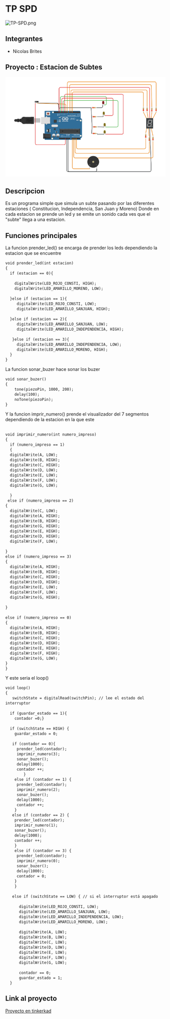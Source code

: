 
# TP SPD
![TP-SPD.png](https://github.com/NicoBrites/EjemploDocumentacion/blob/main/img/ArduinoTinkercad.jpg?raw=true "TP SPD") 

## Integrantes

* Nicolas Brites

## Proyecto : Estacion de Subtes

![TP-SPD.png](https://github.com/NicoBrites/TP-SPD/blob/main/img/IMAGEN%20TINKER%20GITHUB.png?raw=true)

## Descripcion
Es un programa simple que simula un subte pasando por las diferentes estaciones ( Constitucion, Independencia, San Juan y Moreno) 
Donde en cada estacion se prende un led y se emite un sonido cada ves que el "subte" llega a una estacion.

## Funciones principales
La funcion prender_led() se encarga de prender los leds dependiendo la estacion que se encuentre


```
void prender_led(int estacion)
{
  if (estacion == 0){
    
    digitalWrite(LED_ROJO_CONSTI, HIGH);
    digitalWrite(LED_AMARILLO_MORENO, LOW);
   
  }else if (estacion == 1){
     digitalWrite(LED_ROJO_CONSTI, LOW);
     digitalWrite(LED_AMARILLO_SANJUAN, HIGH);
    
  }else if (estacion == 2){
     digitalWrite(LED_AMARILLO_SANJUAN, LOW);
     digitalWrite(LED_AMARILLO_INDEPENDENCIA, HIGH);
    
   }else if (estacion == 3){
     digitalWrite(LED_AMARILLO_INDEPENDENCIA, LOW);
     digitalWrite(LED_AMARILLO_MORENO, HIGH);
  }
}
```
La funcion sonar_buzer hace sonar los buzer 

```
void sonar_buzer()
{
   	tone(piezoPin, 1000, 200);
    delay(100);
    noTone(piezoPin);
}
```
Y la funcion imprir_numero() prende el visualizador del 7 segmentos dependiendo de la estacion en la que este 

```

void imprimir_numero(int numero_impreso)
{
  if (numero_impreso == 1)
  {
  digitalWrite(A, LOW);
  digitalWrite(B, HIGH);
  digitalWrite(C, HIGH);
  digitalWrite(D, LOW);
  digitalWrite(E, LOW);
  digitalWrite(F, LOW);
  digitalWrite(G, LOW);

  }
 else if (numero_impreso == 2)
{
  digitalWrite(C, LOW);
  digitalWrite(A, HIGH);
  digitalWrite(B, HIGH);
  digitalWrite(G, HIGH);
  digitalWrite(E, HIGH);
  digitalWrite(D, HIGH);
  digitalWrite(F, LOW);

}
else if (numero_impreso == 3)
{
  digitalWrite(A, HIGH);
  digitalWrite(B, HIGH);
  digitalWrite(C, HIGH);
  digitalWrite(D, HIGH);
  digitalWrite(E, LOW);
  digitalWrite(F, LOW); 
  digitalWrite(G, HIGH);

}

else if (numero_impreso == 0)
{
  digitalWrite(A, HIGH);
  digitalWrite(B, HIGH);
  digitalWrite(C, HIGH);
  digitalWrite(D, HIGH);
  digitalWrite(E, HIGH);
  digitalWrite(F, HIGH);
  digitalWrite(G, LOW);
}
}
```
Y este seria el loop()

```
void loop()
{
   switchState = digitalRead(switchPin); // lee el estado del interruptor

  if (guardar_estado == 1){
    contador =0;}
  
  if (switchState == HIGH) { 
    guardar_estado = 0;
    
   if (contador == 0){
     prender_led(contador);
     imprimir_numero(3);
     sonar_buzer();
     delay(1000);
     contador ++;
    	}
    else if (contador == 1) {
     prender_led(contador);
     imprimir_numero(2);
     sonar_buzer();
     delay(1000);
     contador ++;
    }
   else if (contador == 2) {
    prender_led(contador);
    imprimir_numero(1);
  	sonar_buzer();
    delay(1000);
    contador ++;
    }
    else if (contador == 3) {
     prender_led(contador);
     imprimir_numero(0);
     sonar_buzer();
     delay(1000);
     contador = 0;
    }
    }
   
   else if (switchState == LOW) { // si el interruptor está apagado 
	
      digitalWrite(LED_ROJO_CONSTI, LOW);
      digitalWrite(LED_AMARILLO_SANJUAN, LOW);
      digitalWrite(LED_AMARILLO_INDEPENDENCIA, LOW);
      digitalWrite(LED_AMARILLO_MORENO, LOW);
    
      digitalWrite(A, LOW);
      digitalWrite(B, LOW);
      digitalWrite(C, LOW);
      digitalWrite(D, LOW);
      digitalWrite(E, LOW);
      digitalWrite(F, LOW);
      digitalWrite(G, LOW);
    
      contador == 0;
      guardar_estado = 1;
  }
```
## Link al proyecto

[Proyecto en tinkerkad](https://www.tinkercad.com/things/jS1DVyVxO4A?sharecode=nAp98lj0n092F84sj0OGpgIMbh7YLPH5a8tqHJ1LTE8)




